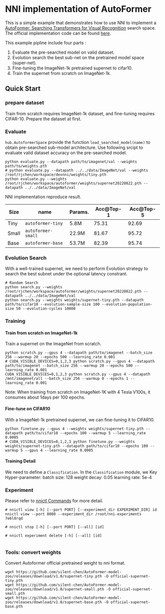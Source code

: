 # NNI implementation of AutoFormer
This is a simple example that demonstrates how to use NNI to implement a [AutoFormer: Searching Transformers for Visual Recognition](https://openaccess.thecvf.com/content/ICCV2021/html/Chen_AutoFormer_Searching_Transformers_for_Visual_Recognition_ICCV_2021_paper.html) search space. The official implementation code can be found [here](https://github.com/microsoft/Cream/tree/main/AutoFormer). 

This example pipline include four parts :

1. Evaluate the pre-searched model on valid dataset.
2. Evolution search the best sub-net on the pretrained model space (super-net).
3. Fine-tuning the ImageNet-1k pretrained supernet to cifar10.
4. Train the supernet from scratch on ImageNet-1k.


## Quick Start

### prepare dataset
Train from scratch requires ImageNet-1k dataset, and fine-tuning requires CIFAR-10. Prepare the dataset at first.

### Evaluate
`hub.AutoformerSpace` provide the function `load_searched_model(name)` to obtain pre-searched sub-model architecture.
Use following srcipt to evaluate valid dataset accuracy on the pre-searched model.

```
python evaluate.py --datapath path/to/imagenet/val --weights path/to/weights.pth
# python evaluate.py --datapath ../../data/ImageNet/val --weights /root/rjchen/workspace/devnni/weights/tiny.pth
python evaluate.py --weights /root/rjchen/workspace/autoformer/weights/supernet20220822.pth --datapath ../../data/ImageNet/val
```

NNI implementation reproduce result.

| Size  |        name        | Params. | Acc@Top-1 | Acc@Top-5 |
|-------|--------------------|---------|-----------|-----------|
| Tiny  | `autoformer-tiny`  |   5.8M  |  75.31    |   92.69   |
| Small | `autoformer-small` |  22.9M  |  81.67    |   95.72   |
| Base  | `autoformer-base`  |  53.7M  |  82.39    |   95.74   |


### Evolution Search
With a well-trained supernet, we need to perform Evolution strategy to search the best subnet under the optional latency constrant. 
```
# Random Search
python search.py --weights /root/rjchen/workspace/autoformer/weights/supernet20220822.pth --datapath ../../data/ImageNet/val
python search.py --weights weights/supernet-tiny.pth --datapath path/to/cifar10 --evolution-sample-size 100 --evolution-population-size 50 --evolution-cycles 10000
```


### Training
#### Train from scratch on ImageNet-1k
Train a supernet on the ImageNet from scratch. 

```
python scratch.py --gpus 4 --datapath path/to/imagenet --batch_size 256 --warmup 20 --epochs 500 --learning_rate 0.001
# CUDA_VISIBLE_DEVICES=0,1,2,3 python scratch.py --gpus 4 --datapath path/to/imagenet --batch_size 256 --warmup 20 --epochs 500 --learning_rate 0.001
CUDA_VISIBLE_DEVICES=0,1,2,3 python scratch.py --gpus 4 --datapath /mnt/imagenet/all --batch_size 256 --warmup 0 --epochs 1 --learning_rate 0.001
```

Note: When training from scratch on ImageNet-1K with 4 Tesla V100s, it consumes about 1days per 100 epochs. 

#### Fine-tune on CIFAR10
With a ImageNet-1k pretrained supernet, we can fine-tuning it to CIFAR10. 
```
python finetune.py --gpus 4 --weights weights/supernet-tiny.pth --datapath path/to/cifar10 --epochs 100 --warmup 5 --learning_rate 0.0005
# CUDA_VISIBLE_DEVICES=0,1,2,3 python finetune.py --weights weights/supernet-tiny.pth --datapath path/to/cifar10 --epochs 100 --warmup 5 --gpus 4 --learning_rate 0.0005
```

#### Training Detail

We need to define a `Classification`. In the `Classification` module, we 
Key Hyper-parameter:
batch size: 128
weight decay: 0.05
learning rate: 5e-4


### Experiment
Please refer to [nnictl Commands](https://nni.readthedocs.io/zh/stable/reference/nnictl.html) for more detail.
```
# nnictl view [-h] [--port PORT] [--experiment_dir EXPERIMENT_DIR] id
nnictl view --port 8080 --experiment_dir /root/nni-experiments 7e6l8rqd

# nnictl stop [-h] [--port PORT] [--all] [id]

# nnictl experiment delete [-h] [--all] [id]


```
### Tools: convert weights
Convert Autoformer official pretrained weight to nni format.

```
wget https://github.com/silent-chen/AutoFormer-model-zoo/releases/download/v1.0/supernet-tiny.pth -O official-supernet-tiny.pth
wget https://github.com/silent-chen/AutoFormer-model-zoo/releases/download/v1.0/supernet-small.pth -O official-supernet-small.pth
wget https://github.com/silent-chen/AutoFormer-model-zoo/releases/download/v1.0/supernet-base.pth -O official-supernet-base.pth
```

